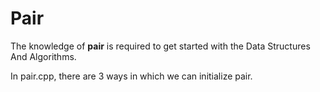 # Pair

The knowledge of **pair** is required to get started with the Data Structures And Algorithms.

In pair.cpp, there are 3 ways in which we can initialize pair.